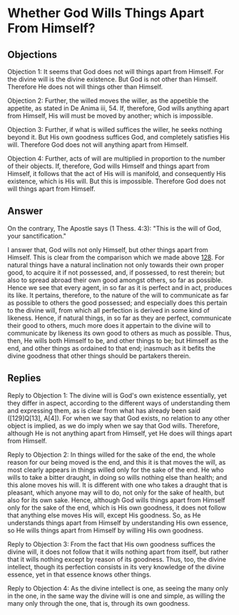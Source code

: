 # Whether God Wills Things Apart From Himself?

## Objections

Objection 1: It seems that God does not will things apart from Himself. For the divine will is the divine existence. But God is not other than Himself. Therefore He does not will things other than Himself.

Objection 2: Further, the willed moves the willer, as the appetible the appetite, as stated in De Anima iii, 54. If, therefore, God wills anything apart from Himself, His will must be moved by another; which is impossible.

Objection 3: Further, if what is willed suffices the willer, he seeks nothing beyond it. But His own goodness suffices God, and completely satisfies His will. Therefore God does not will anything apart from Himself.

Objection 4: Further, acts of will are multiplied in proportion to the number of their objects. If, therefore, God wills Himself and things apart from Himself, it follows that the act of His will is manifold, and consequently His existence, which is His will. But this is impossible. Therefore God does not will things apart from Himself.

## Answer

On the contrary, The Apostle says (1 Thess. 4:3): "This is the will of God, your sanctification."

I answer that, God wills not only Himself, but other things apart from Himself. This is clear from the comparison which we made above [128](A[1]). For natural things have a natural inclination not only towards their own proper good, to acquire it if not possessed, and, if possessed, to rest therein; but also to spread abroad their own good amongst others, so far as possible. Hence we see that every agent, in so far as it is perfect and in act, produces its like. It pertains, therefore, to the nature of the will to communicate as far as possible to others the good possessed; and especially does this pertain to the divine will, from which all perfection is derived in some kind of likeness. Hence, if natural things, in so far as they are perfect, communicate their good to others, much more does it appertain to the divine will to communicate by likeness its own good to others as much as possible. Thus, then, He wills both Himself to be, and other things to be; but Himself as the end, and other things as ordained to that end; inasmuch as it befits the divine goodness that other things should be partakers therein.

## Replies

Reply to Objection 1: The divine will is God's own existence essentially, yet they differ in aspect, according to the different ways of understanding them and expressing them, as is clear from what has already been said ([129]Q[13], A[4]). For when we say that God exists, no relation to any other object is implied, as we do imply when we say that God wills. Therefore, although He is not anything apart from Himself, yet He does will things apart from Himself.

Reply to Objection 2: In things willed for the sake of the end, the whole reason for our being moved is the end, and this it is that moves the will, as most clearly appears in things willed only for the sake of the end. He who wills to take a bitter draught, in doing so wills nothing else than health; and this alone moves his will. It is different with one who takes a draught that is pleasant, which anyone may will to do, not only for the sake of health, but also for its own sake. Hence, although God wills things apart from Himself only for the sake of the end, which is His own goodness, it does not follow that anything else moves His will, except His goodness. So, as He understands things apart from Himself by understanding His own essence, so He wills things apart from Himself by willing His own goodness.

Reply to Objection 3: From the fact that His own goodness suffices the divine will, it does not follow that it wills nothing apart from itself, but rather that it wills nothing except by reason of its goodness. Thus, too, the divine intellect, though its perfection consists in its very knowledge of the divine essence, yet in that essence knows other things.

Reply to Objection 4: As the divine intellect is one, as seeing the many only in the one, in the same way the divine will is one and simple, as willing the many only through the one, that is, through its own goodness.